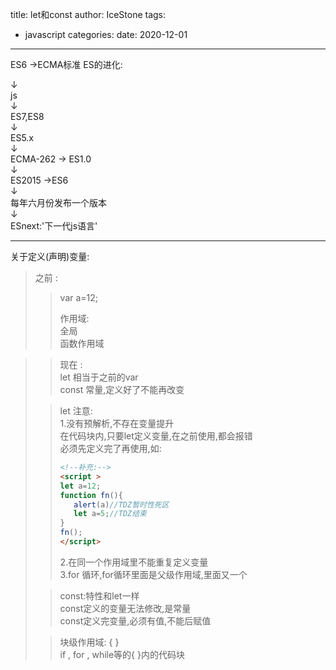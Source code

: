 title: let和const
author: IceStone 
tags: 
  - javascript
categories: 
date: 2020-12-01
---
ES6 ->ECMA标准
ES的进化:

↓<br>
js<br>
↓<br>
ES7,ES8<br>
↓<br>
ES5.x<br>
↓<br>
ECMA-262 -> ES1.0<br>
↓<br>
ES2015 ->ES6<br>
↓<br>
每年六月份发布一个版本<br>
↓<br>
ESnext:'下一代js语言'

---

关于定义(声明)变量:<br>
>之前 : 
>>var a=12;<br> 
>>
>>作用域:<br>
>>全局<br>
>>函数作用域<br>


>>现在 : <br>
>>let    相当于之前的var<br>
>const  常量,定义好了不能再改变<br>
>
>>let 注意:<br>
>>1.没有预解析,不存在变量提升<br>
>>在代码块内,只要let定义变量,在之前使用,都会报错<br>
>>必须先定义完了再使用,如:
>>```html
>><!--补充:-->
>><script >
>>let a=12;
>>function fn(){
>>    alert(a)//TDZ暂时性死区
>>    let a=5;//TDZ结束
>>}
>>fn();
>></script>
>>```
>>2.在同一个作用域里不能重复定义变量<br>
>>3.for 循环,for循环里面是父级作用域,里面又一个
>
>>const:特性和let一样<br>
>>const定义的变量无法修改,是常量<br>
>>const定义完变量,必须有值,不能后赋值<br>
>
>
>>块级作用域: {  }<br>
>>if , for , while等的{ }内的代码块
